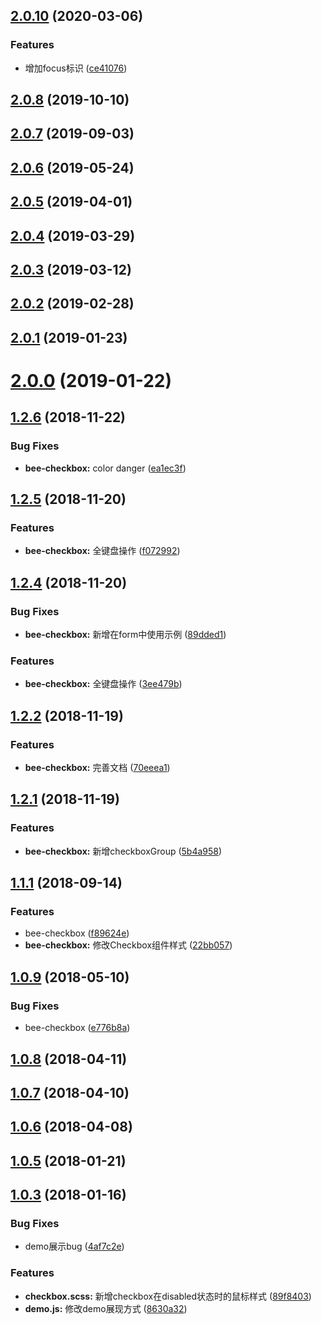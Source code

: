 <a name="2.0.10"></a>
## [2.0.10](https://github.com/tinper-bee/checkbox/compare/v2.0.8...v2.0.10) (2020-03-06)


### Features

* 增加focus标识 ([ce41076](https://github.com/tinper-bee/checkbox/commit/ce41076))



<a name="2.0.8"></a>
## [2.0.8](https://github.com/tinper-bee/checkbox/compare/v2.0.7...v2.0.8) (2019-10-10)



<a name="2.0.7"></a>
## [2.0.7](https://github.com/tinper-bee/checkbox/compare/v2.0.6...v2.0.7) (2019-09-03)



<a name="2.0.6"></a>
## [2.0.6](https://github.com/tinper-bee/checkbox/compare/v2.0.5...v2.0.6) (2019-05-24)



<a name="2.0.5"></a>
## [2.0.5](https://github.com/tinper-bee/checkbox/compare/v2.0.4...v2.0.5) (2019-04-01)



<a name="2.0.4"></a>
## [2.0.4](https://github.com/tinper-bee/checkbox/compare/v2.0.3...v2.0.4) (2019-03-29)



<a name="2.0.3"></a>
## [2.0.3](https://github.com/tinper-bee/checkbox/compare/v2.0.2...v2.0.3) (2019-03-12)



<a name="2.0.2"></a>
## [2.0.2](https://github.com/tinper-bee/checkbox/compare/v2.0.1...v2.0.2) (2019-02-28)



<a name="2.0.1"></a>
## [2.0.1](https://github.com/tinper-bee/checkbox/compare/v2.0.0...v2.0.1) (2019-01-23)



<a name="2.0.0"></a>
# [2.0.0](https://github.com/tinper-bee/checkbox/compare/v1.2.6...v2.0.0) (2019-01-22)



<a name="1.2.6"></a>
## [1.2.6](https://github.com/tinper-bee/checkbox/compare/v1.2.5...v1.2.6) (2018-11-22)


### Bug Fixes

* **bee-checkbox:** color  danger ([ea1ec3f](https://github.com/tinper-bee/checkbox/commit/ea1ec3f))



<a name="1.2.5"></a>
## [1.2.5](https://github.com/tinper-bee/checkbox/compare/v1.2.4...v1.2.5) (2018-11-20)


### Features

* **bee-checkbox:** 全键盘操作 ([f072992](https://github.com/tinper-bee/checkbox/commit/f072992))



<a name="1.2.4"></a>
## [1.2.4](https://github.com/tinper-bee/checkbox/compare/v1.2.2...v1.2.4) (2018-11-20)


### Bug Fixes

* **bee-checkbox:** 新增在form中使用示例 ([89dded1](https://github.com/tinper-bee/checkbox/commit/89dded1))


### Features

* **bee-checkbox:** 全键盘操作 ([3ee479b](https://github.com/tinper-bee/checkbox/commit/3ee479b))



<a name="1.2.2"></a>
## [1.2.2](https://github.com/tinper-bee/checkbox/compare/v1.2.1...v1.2.2) (2018-11-19)


### Features

* **bee-checkbox:** 完善文档 ([70eeea1](https://github.com/tinper-bee/checkbox/commit/70eeea1))



<a name="1.2.1"></a>
## [1.2.1](https://github.com/tinper-bee/checkbox/compare/v1.1.1...v1.2.1) (2018-11-19)


### Features

* **bee-checkbox:** 新增checkboxGroup ([5b4a958](https://github.com/tinper-bee/checkbox/commit/5b4a958))



<a name="1.1.1"></a>
## [1.1.1](https://github.com/tinper-bee/checkbox/compare/v1.0.10...v1.1.1) (2018-09-14)


### Features

* bee-checkbox ([f89624e](https://github.com/tinper-bee/checkbox/commit/f89624e))
* **bee-checkbox:** 修改Checkbox组件样式 ([22bb057](https://github.com/tinper-bee/checkbox/commit/22bb057))



<a name="1.0.9"></a>
## [1.0.9](https://github.com/tinper-bee/checkbox/compare/v1.0.8...v1.0.9) (2018-05-10)


### Bug Fixes

* bee-checkbox ([e776b8a](https://github.com/tinper-bee/checkbox/commit/e776b8a))



<a name="1.0.8"></a>
## [1.0.8](https://github.com/tinper-bee/checkbox/compare/v1.0.7...v1.0.8) (2018-04-11)



<a name="1.0.7"></a>
## [1.0.7](https://github.com/tinper-bee/checkbox/compare/v1.0.6...v1.0.7) (2018-04-10)



<a name="1.0.6"></a>
## [1.0.6](https://github.com/tinper-bee/checkbox/compare/v1.0.5...v1.0.6) (2018-04-08)



<a name="1.0.5"></a>
## [1.0.5](https://github.com/tinper-bee/checkbox/compare/v1.0.3...v1.0.5) (2018-01-21)



<a name="1.0.3"></a>
## [1.0.3](https://github.com/tinper-bee/checkbox/compare/4af7c2e...v1.0.3) (2018-01-16)


### Bug Fixes

* demo展示bug ([4af7c2e](https://github.com/tinper-bee/checkbox/commit/4af7c2e))


### Features

* **checkbox.scss:** 新增checkbox在disabled状态时的鼠标样式 ([89f8403](https://github.com/tinper-bee/checkbox/commit/89f8403))
* **demo.js:** 修改demo展现方式 ([8630a32](https://github.com/tinper-bee/checkbox/commit/8630a32))



